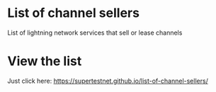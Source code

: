 # List of channel sellers
List of lightning network services that sell or lease channels

# View the list
Just click here: https://supertestnet.github.io/list-of-channel-sellers/
